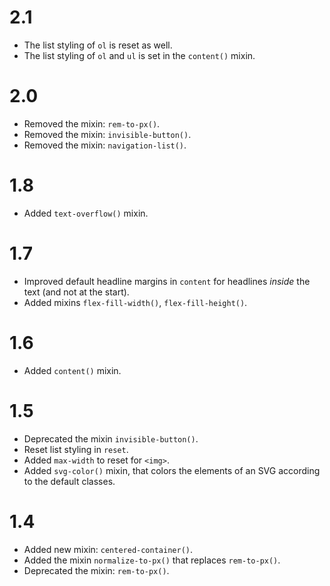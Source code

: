 2.1
===

*   The list styling of `ol` is reset as well.
*   The list styling of `ol` and `ul` is set in the `content()` mixin.

2.0
===

*   Removed the mixin: `rem-to-px()`.
*   Removed the mixin: `invisible-button()`.
*   Removed the mixin: `navigation-list()`.


1.8
===

*   Added `text-overflow()` mixin.


1.7
===

*   Improved default headline margins in `content` for headlines *inside* the text (and not at the start).
*   Added mixins `flex-fill-width()`, `flex-fill-height()`.


1.6
===

*   Added `content()` mixin.


1.5
===

*   Deprecated the mixin `invisible-button()`.
*   Reset list styling in `reset`.
*   Added `max-width` to reset for `<img>`.
*   Added `svg-color()` mixin, that colors the elements of an SVG according to the default classes.


1.4
===

*   Added new mixin: `centered-container()`.
*   Added the mixin `normalize-to-px()` that replaces `rem-to-px()`.
*   Deprecated the mixin: `rem-to-px()`.
